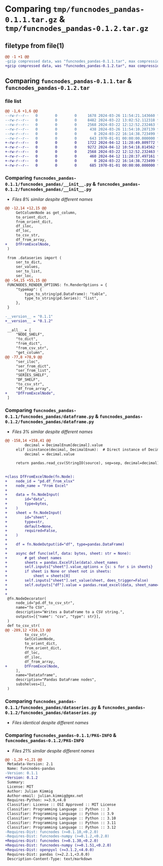 # Comparing `tmp/funcnodes_pandas-0.1.1.tar.gz` & `tmp/funcnodes_pandas-0.1.2.tar.gz`

## filetype from file(1)

```diff
@@ -1 +1 @@
-gzip compressed data, was "funcnodes_pandas-0.1.1.tar", max compression
+gzip compressed data, was "funcnodes_pandas-0.1.2.tar", max compression
```

## Comparing `funcnodes_pandas-0.1.1.tar` & `funcnodes_pandas-0.1.2.tar`

### file list

```diff
@@ -1,6 +1,6 @@
--rw-r--r--   0        0        0     1678 2024-03-26 11:54:21.143660 funcnodes_pandas-0.1.1/funcnodes_pandas/__init__.py
--rw-r--r--   0        0        0     8482 2024-03-22 13:02:52.112318 funcnodes_pandas-0.1.1/funcnodes_pandas/dataframe.py
--rw-r--r--   0        0        0     2568 2024-03-22 12:12:52.232463 funcnodes_pandas-0.1.1/funcnodes_pandas/dataseries.py
--rw-r--r--   0        0        0      438 2024-03-26 11:54:10.287139 funcnodes_pandas-0.1.1/pyproject.toml
--rw-r--r--   0        0        0        0 2024-03-22 16:14:38.723499 funcnodes_pandas-0.1.1/README.md
--rw-r--r--   0        0        0      643 1970-01-01 00:00:00.000000 funcnodes_pandas-0.1.1/PKG-INFO
+-rw-r--r--   0        0        0     1722 2024-04-12 11:28:49.809772 funcnodes_pandas-0.1.2/funcnodes_pandas/__init__.py
+-rw-r--r--   0        0        0     9272 2024-04-12 10:54:18.814562 funcnodes_pandas-0.1.2/funcnodes_pandas/dataframe.py
+-rw-r--r--   0        0        0     2568 2024-03-22 12:12:52.232463 funcnodes_pandas-0.1.2/funcnodes_pandas/dataseries.py
+-rw-r--r--   0        0        0      460 2024-04-12 11:28:37.497161 funcnodes_pandas-0.1.2/pyproject.toml
+-rw-r--r--   0        0        0        0 2024-03-22 16:14:38.723499 funcnodes_pandas-0.1.2/README.md
+-rw-r--r--   0        0        0      685 1970-01-01 00:00:00.000000 funcnodes_pandas-0.1.2/PKG-INFO
```

### Comparing `funcnodes_pandas-0.1.1/funcnodes_pandas/__init__.py` & `funcnodes_pandas-0.1.2/funcnodes_pandas/__init__.py`

 * *Files 8% similar despite different names*

```diff
@@ -12,14 +12,15 @@
     GetColumnNode as get_column,
     to_orient_dict,
     from_orient_dict,
     df_iloc,
     df_loc,
     to_csv_str,
     df_from_array,
+    DfFromExcelNode,
 )
 
 from .dataseries import (
     ser_to_dict,
     ser_values,
     ser_to_list,
     ser_loc,
@@ -54,15 +55,15 @@
 FUNCNODES_RENDER_OPTIONS: fn.RenderOptions = {
     "typemap": {
         type_to_string(pd.DataFrame): "table",
         type_to_string(pd.Series): "list",
     },
 }
 
-__version__ = "0.1.1"
+__version__ = "0.1.2"
 
 __all__ = [
     "NODE_SHELF",
     "to_dict",
     "from_dict",
     "from_csv_str",
     "get_column",
@@ -77,8 +78,9 @@
     "ser_iloc",
     "ser_from_dict",
     "ser_from_list",
     "SERIES_SHELF",
     "DF_SHELF",
     "to_csv_str",
     "df_from_array",
+    "DfFromExcelNode",
 ]
```

### Comparing `funcnodes_pandas-0.1.1/funcnodes_pandas/dataframe.py` & `funcnodes_pandas-0.1.2/funcnodes_pandas/dataframe.py`

 * *Files 3% similar despite different names*

```diff
@@ -158,14 +158,41 @@
         decimal = DecimalEnum[decimal].value
     elif isinstance(decimal, DecimalEnum):  # Direct instance of DecimalEnum
         decimal = decimal.value
 
     return pandas.read_csv(StringIO(source), sep=sep, decimal=decimal)
 
 
+class DfFromExcelNode(fn.Node):
+    node_id = "pd.df_from_xlsx"
+    node_name = "From Excel"
+
+    data = fn.NodeInput(
+        id="data",
+        type=bytes,
+    )
+    sheet = fn.NodeInput(
+        id="sheet",
+        type=str,
+        default=None,
+        required=False,
+    )
+
+    df = fn.NodeOutput(id="df", type=pandas.DataFrame)
+
+    async def func(self, data: bytes, sheet: str = None):
+        # get sheet names
+        sheets = pandas.ExcelFile(data).sheet_names
+        self.inputs["sheet"].value_options = {s: s for s in sheets}
+        if sheet is None or sheet not in sheets:
+            sheet = sheets[0]
+        self.inputs["sheet"].set_value(sheet, does_trigger=False)
+        self.outputs["df"].value = pandas.read_excel(data, sheet_name=sheet)
+
+
 @fn.NodeDecorator(
     node_id="pd.df_to_csv_str",
     name="To CSV",
     description="Writes a DataFrame to a CSV string.",
     outputs=[{"name": "csv", "type": str}],
 )
 def to_csv_str(
@@ -289,12 +316,13 @@
         to_csv_str,
         GetColumnNode,
         to_orient_dict,
         from_orient_dict,
         df_loc,
         df_iloc,
         df_from_array,
+        DfFromExcelNode,
     ],
     name="Datataframe",
     description="Pandas DataFrame nodes",
     subshelves=[],
 )
```

### Comparing `funcnodes_pandas-0.1.1/funcnodes_pandas/dataseries.py` & `funcnodes_pandas-0.1.2/funcnodes_pandas/dataseries.py`

 * *Files identical despite different names*

### Comparing `funcnodes_pandas-0.1.1/PKG-INFO` & `funcnodes_pandas-0.1.2/PKG-INFO`

 * *Files 21% similar despite different names*

```diff
@@ -1,20 +1,21 @@
 Metadata-Version: 2.1
 Name: funcnodes-pandas
-Version: 0.1.1
+Version: 0.1.2
 Summary: 
 License: MIT
 Author: Julian Kimmig
 Author-email: julian.kimmig@gmx.net
 Requires-Python: >=3.9,<4.0
 Classifier: License :: OSI Approved :: MIT License
 Classifier: Programming Language :: Python :: 3
 Classifier: Programming Language :: Python :: 3.9
 Classifier: Programming Language :: Python :: 3.10
 Classifier: Programming Language :: Python :: 3.11
 Classifier: Programming Language :: Python :: 3.12
-Requires-Dist: funcnodes (>=0.1.10,<0.2.0)
-Requires-Dist: funcnodes-numpy (>=0.1.2,<0.2.0)
+Requires-Dist: funcnodes (>=0.1.30,<0.2.0)
+Requires-Dist: funcnodes-numpy (>=0.1.51,<0.2.0)
+Requires-Dist: openpyxl (>=3.1.2,<4.0.0)
 Requires-Dist: pandas (>=2.2.1,<3.0.0)
 Description-Content-Type: text/markdown
```

